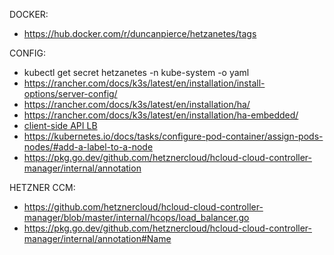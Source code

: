 DOCKER:

* https://hub.docker.com/r/duncanpierce/hetzanetes/tags

CONFIG:

* kubectl get secret hetzanetes -n kube-system -o yaml
* https://rancher.com/docs/k3s/latest/en/installation/install-options/server-config/
* https://rancher.com/docs/k3s/latest/en/installation/ha/
* https://rancher.com/docs/k3s/latest/en/installation/ha-embedded/
* [client-side API LB](https://www.youtube.com/watch?app=desktop&v=1Fet0qZdQrM)
* https://kubernetes.io/docs/tasks/configure-pod-container/assign-pods-nodes/#add-a-label-to-a-node
* https://pkg.go.dev/github.com/hetznercloud/hcloud-cloud-controller-manager/internal/annotation

HETZNER CCM:

* https://github.com/hetznercloud/hcloud-cloud-controller-manager/blob/master/internal/hcops/load_balancer.go
* https://pkg.go.dev/github.com/hetznercloud/hcloud-cloud-controller-manager/internal/annotation#Name

